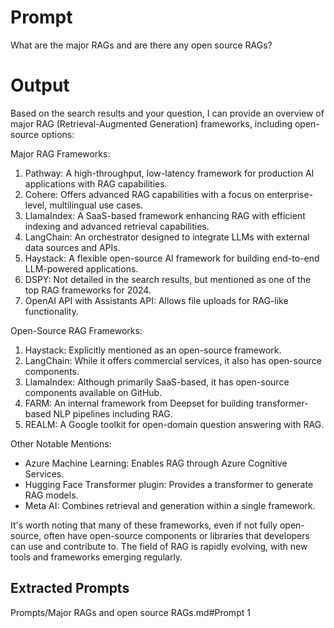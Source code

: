 # Prompt

What are the major RAGs and are there any open source RAGs?

# Output

Based on the search results and your question, I can provide an overview of major RAG (Retrieval-Augmented Generation) frameworks, including open-source options:

Major RAG Frameworks:

1. Pathway: A high-throughput, low-latency framework for production AI applications with RAG capabilities.
2. Cohere: Offers advanced RAG capabilities with a focus on enterprise-level, multilingual use cases.
3. LlamaIndex: A SaaS-based framework enhancing RAG with efficient indexing and advanced retrieval capabilities.
4. LangChain: An orchestrator designed to integrate LLMs with external data sources and APIs.
5. Haystack: A flexible open-source AI framework for building end-to-end LLM-powered applications.
6. DSPY: Not detailed in the search results, but mentioned as one of the top RAG frameworks for 2024.
7. OpenAI API with Assistants API: Allows file uploads for RAG-like functionality.

Open-Source RAG Frameworks:

1. Haystack: Explicitly mentioned as an open-source framework.
2. LangChain: While it offers commercial services, it also has open-source components.
3. LlamaIndex: Although primarily SaaS-based, it has open-source components available on GitHub.
4. FARM: An internal framework from Deepset for building transformer-based NLP pipelines including RAG.
5. REALM: A Google toolkit for open-domain question answering with RAG.

Other Notable Mentions:

- Azure Machine Learning: Enables RAG through Azure Cognitive Services.
- Hugging Face Transformer plugin: Provides a transformer to generate RAG models.
- Meta AI: Combines retrieval and generation within a single framework.

It's worth noting that many of these frameworks, even if not fully open-source, often have open-source components or libraries that developers can use and contribute to. The field of RAG is rapidly evolving, with new tools and frameworks emerging regularly.

## Extracted Prompts

Prompts/Major RAGs and open source RAGs.md#Prompt 1
